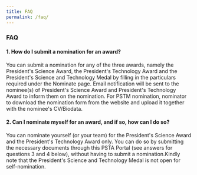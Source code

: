 ```yaml
---
title: FAQ
permalink: /faq/
---
```

### **FAQ**

#### 1\. How do I submit a nomination for an award?

You can submit a nomination for any of the three awards, namely the President's Science Award, the President's Technology Award and the President's Science and Technology Medal by filling in the particulars required under the Nominate page. Email notification will be sent to the nominee(s) of President's Science Award and President's Technology Award to inform them on the nomination. For PSTM nomination, nominator to download the nomination form from the website and upload it together with the nominee's CV/Biodata.

#### 2\. Can I nominate myself for an award, and if so, how can I do so?

You can nominate yourself (or your team) for the President's Science Award and the President's Technology Award only. You can do so by submitting the necessary documents through this PSTA Portal (see answers for questions 3 and 4 below), without having to submit a nomination.Kindly note that the President's Science and Technology Medal is not open for self-nomination.